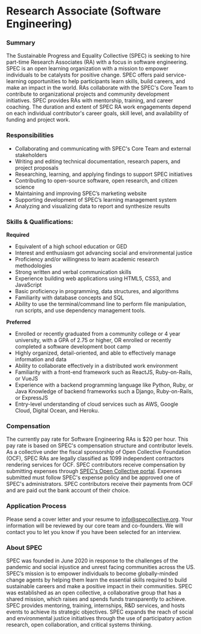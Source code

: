 # Research Associate (Software Engineering)

### Summary

The Sustainable Progress and Equality Collective (SPEC) is seeking to hire part-time Research Associates (RA) with a focus in software engineering. SPEC is an open learning organization with a mission to empower individuals to be catalysts for positive change. SPEC offers paid service-learning opportunities to help participants learn skills, build careers, and make an impact in the world. RAs collaborate with the SPEC's Core Team to contribute to organizational projects and community development initiatives. SPEC provides RAs with mentorship, training, and career coaching. The duration and extent of SPEC RA work engagements depend on each individual contributor's career goals, skill level, and availability of funding and project work.

### **Responsibilities**

* Collaborating and communicating with SPEC's Core Team and external stakeholders
* Writing and editing technical documentation, research papers, and project proposals
* Researching, learning, and applying findings to support SPEC initiatives
* Contributing to open-source software, open research, and citizen science
* Maintaining and improving SPEC’s marketing website
* Supporting development of SPEC’s learning management system
* Analyzing and visualizing data to report and synthesize results&#x20;

### **Skills & Qualifications:**&#x20;

**Required**

* Equivalent of a high school education or GED
* Interest and enthusiasm got advancing  social and environmental justice
* Proficiency and/or willingness to learn academic research methodologies
* Strong written and verbal communication skills
* Experience building web applications using HTML5, CSS3, and JavaScript
* Basic proficiency in programming, data structures, and algorithms
* Familiarity with database concepts and SQL
* Ability to use the terminal/command line to perform file manipulation, run scripts, and use dependency management tools.

**Preferred**

* Enrolled or recently graduated from a community college or 4 year university, with a GPA of 2.75 or higher, OR enrolled or recently completed a software development boot camp
* Highly organized, detail-oriented, and able to effectively manage information and data
* Ability to collaborate effectively in a distributed work environment
* Familiarity with a front-end framework such as ReactJS, Ruby-on-Rails, or VueJS
* Experience with a backend programming language like Python, Ruby, or Java Knowledge of backend frameworks such a Django, Ruby-on-Rails, or ExpressJS
* Entry-level understanding of cloud services such as AWS, Google Cloud, Digital Ocean, and Heroku.

### **Compensation**

The currently pay rate for Software Engineering RAs is $20 per hour. This pay rate is based on SPEC's compensation structure and contributor levels. As a collective under the fiscal sponsorship of Open Collective Foundation (OCF), SPEC RAs are legally classified as 1099 independent contractors rendering services for OCF. SPEC contributors receive compensation by submitting expenses through [SPEC's Open Collective portal](https://opencollective.com/spec/expenses/new). Expenses submitted must follow SPEC's expense policy and be approved one of SPEC's administrators. SPEC contributors receive their payments from OCF and are paid out the bank account of their choice.

### **Application Process**

Please send a cover letter and your resume to [info@specollective.org](mailto:info@specollective.org). Your information will be reviewed by our core team and co-founders. We will contact you to let you know if you have been selected for an interview.

### **About SPEC**

SPEC was founded in June 2020 in response to the challenges of the pandemic and social injustice and unrest facing communities across the US. SPEC’s mission is to empower individuals to become globally-minded change agents by helping them learn the essential skills required to build sustainable careers and make a positive impact in their communities. SPEC was established as an open collective, a collaborative group that has a shared mission, which raises and spends funds transparently to achieve. SPEC provides mentoring, training, internships, R\&D services, and hosts events to achieve its strategic objectives. SPEC expands the reach of social and environmental justice initiatives through the use of participatory action research, open collaboration, and critical systems thinking.

